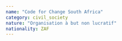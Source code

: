 ```yaml
---
name: "Code for Change South Africa"
category: civil_society
nature: "Organisation à but non lucratif"
nationality: ZAF
---
```

    